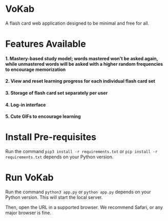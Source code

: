 # VoKab

A flash card web application designed to be minimal and free for all.

# Features Available

#### 1. Mastery-based study model; words mastered won't be asked again, while unmastered words will be asked with a higher random frequencies to encourage memorization
#### 2. View and reset learning progress for each individual flash card set
#### 3. Storage of flash card set separately per user
#### 4. Log-in interface
#### 5. Cute GIFs to encourage learning

# Install Pre-requisites

Run the command `pip3 install -r requirements.txt` or `pip install -r requirements.txt` depends on your Python version.

# Run VoKab

Run the command `python3 app.py` or `python app.py` depends on your Python version. This will start the local server.

Then, open the URL in a supported browser. We recommend Safari, or any major browser is fine.
